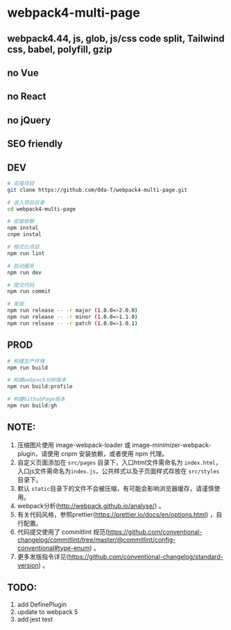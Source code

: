 # webpack4-multi-page

## webpack4.44, js, glob, js/css code split, Tailwind css, babel, polyfill, gzip
## no Vue
## no React
## no jQuery
## SEO friendly

## DEV

```bash
# 克隆项目
git clone https://github.com/Oda-T/webpack4-multi-page.git

# 进入项目目录
cd webpack4-multi-page

# 安装依赖
npm instal
cnpm instal

# 格式化项目
npm run lint

# 启动服务
npm run dev

# 提交代码
npm run commit

# 发版
npm run release -- -r major (1.0.0=>2.0.0)
npm run release -- -r minor (1.0.0=>1.1.0)
npm run release -- -r patch (1.0.0=>1.0.1)
```

## PROD

```bash
# 构建生产环境
npm run build

# 构建webpack分析版本
npm run build:profile

# 构建GithubPage版本
npm run build:gh

```

## NOTE: 
1. 压缩图片使用 image-webpack-loader 或 image-minimizer-webpack-plugin，请使用 cnpm 安装依赖，或者使用 npm 代理。
2. 自定义页面添加在 `src/pages` 目录下，入口html文件需命名为 `index.html`，入口js文件需命名为`index.js`，公共样式以及子页面样式存放在 `src/styles` 目录下。
3. 默认 `static`目录下的文件不会被压缩，有可能会影响浏览器缓存，请谨慎使用。
4. webpack分析(http://webpack.github.io/analyse/) 。
5. 有关代码风格，参照prettier(https://prettier.io/docs/en/options.html) ，自行配置。
6. 代码提交使用了 commitlint 规范(https://github.com/conventional-changelog/commitlint/tree/master/@commitlint/config-conventional#type-enum) 。
7. 更多发版指令详见(https://github.com/conventional-changelog/standard-version) 。

## TODO:
1. add DefinePlugin
2. update to webpack 5
3. add jest test
